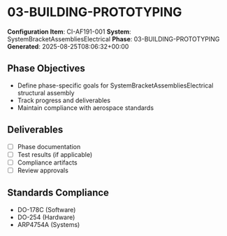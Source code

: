 # 03-BUILDING-PROTOTYPING

**Configuration Item**: CI-AF191-001
**System**: SystemBracketAssembliesElectrical
**Phase**: 03-BUILDING-PROTOTYPING
**Generated**: 2025-08-25T08:06:32+00:00

## Phase Objectives
- Define phase-specific goals for SystemBracketAssembliesElectrical structural assembly
- Track progress and deliverables
- Maintain compliance with aerospace standards

## Deliverables
- [ ] Phase documentation
- [ ] Test results (if applicable)
- [ ] Compliance artifacts
- [ ] Review approvals

## Standards Compliance
- DO-178C (Software)
- DO-254 (Hardware)
- ARP4754A (Systems)

